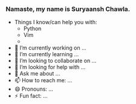 ### Namaste, my name is Suryaansh Chawla.


- Things I know/can help you with:
  - Python
  - Vim
  - 
- 🔭 I’m currently working on ...
- 🌱 I’m currently learning ...
- 👯 I’m looking to collaborate on ...
- 🤔 I’m looking for help with ...
- 💬 Ask me about ...
- 📫 How to reach me: ...
- 😄 Pronouns: ...
- ⚡ Fun fact: ...

